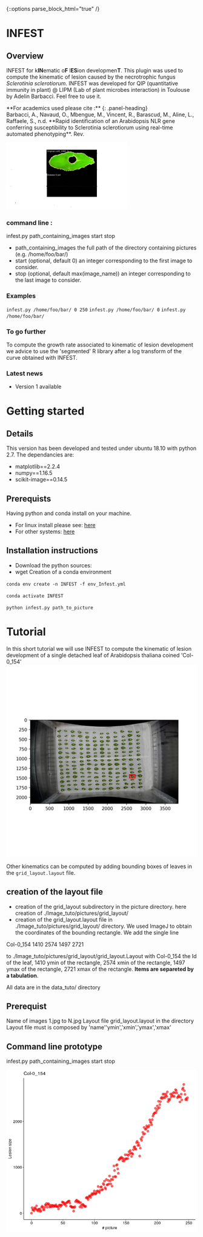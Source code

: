 {::options parse_block_html="true" /}

# INFEST
## Overview
INFEST for k**IN**ematic o**F** l**ES**ion developmen**T**. This plugin was used to compute the kinematic of lesion caused by the necrotrophic fungus _Sclerotinia sclerotiorum_. INFEST was developed for QIP (quantitative immunity in plant) @ LIPM (Lab of plant microbes interaction) in Toulouse by Adelin Barbacci. Feel free to use it.

<div class="panel panel-info">
**For academics used please cite :**
{: .panel-heading}
<div class="panel-body">
Barbacci, A., Navaud, O., Mbengue, M., Vincent, R., Barascud, M., Aline, L., Raffaele, S., n.d. **Rapid identification of an Arabidopsis NLR gene conferring susceptibility to Sclerotinia sclerotiorum using real-time automated phenotyping**. Rev.
</div>
</div>




![Kinematic of lesion development for the leaf 'Col-0_154'](https://github.com/A02l01/d/blob/master/d/inf.gif)


### command line :

infest.py path_containing_images start stop
- path_containing_images the full path of the directory containing pictures (e.g. /home/foo/bar/)
- start (optional, default 0) an integer corresponding to the first image to consider.
- stop (optional, default max(image_name)) an integer corresponding to the last image to consider.

### Examples
`infest.py /home/foo/bar/ 0 250`
`infest.py /home/foo/bar/ 0`
`infest.py /home/foo/bar/`


### To go further
To compute the growth rate associated to kinematic of lesion development we advice to use the 'segmented' R library after a log transform of the curve obtained with INFEST.
### Latest news
- Version 1 available

# Getting started
## Details
This version has been developed and tested under ubuntu 18.10 with python 2.7. The dependancies are:
- matplotlib==2.2.4
- numpy==1.16.5
- scikit-image==0.14.5

## Prerequists
Having python and conda install on your machine.
- For linux install please see: [here](https://docs.conda.io/projects/conda/en/latest/user-guide/install/linux.html)
- For other systems: [here](https://docs.conda.io/projects/conda/en/latest/user-guide/install/#system-requirements)
## Installation instructions
- Download the python sources:
- wget
Creation of a conda environment

`conda env create -n INFEST -f env_Infest.yml`

`conda activate INFEST`

`python infest.py path_to_picture`



# Tutorial
In this short tutorial we will use INFEST to compute the kinematic of lesion development of a single detached leaf of Arabidopsis thaliana coined 'Col-0_154'
![Col-0_154 leaf](https://github.com/A02l01/tuto/blob/master/data_tuto/pictures/grid_layout/panel.jpg)

Other kinematics can be computed by adding bounding boxes of leaves in the `grid_layout.layout` file.

## creation of the layout file
- creation of the grid_layout subdirectory in the picture directory. here creation of ./Image_tuto/pictures/grid_layout/
- creation of the grid_layout.layout file in ./Image_tuto/pictures/grid_layout/ directory. We used ImageJ to obtain the coordinates of the bounding rectangle. We add the single line

Col-0_154       1410    2574    1497    2721

to ./Image_tuto/pictures/grid_layout/grid_layout.Layout
with Col-0_154 the Id of the leaf, 1410 ymin of the rectangle, 2574 xmin of the rectangle, 1497 ymax of the rectangle, 2721 xmax of the rectangle. **Items are separeted by a tabulation**.



All data are in the data_tuto/ directory

## Prerequist
Name of images 1.jpg to N.jpg
Layout file grid_layout.layout in the directory
Layout file must is composed by 'name'<tab>'ymin','xmin','ymax','xmax'
## Command line prototype
infest.py path_containing_images start stop


![Kinematic of lesion development for the leaf 'Col-0_154'](https://github.com/A02l01/tuto/blob/master/data_tuto/results/results.jpeg)
